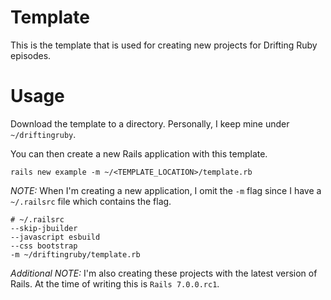 # Template

This is the template that is used for creating new projects for
Drifting Ruby episodes.

# Usage

Download the template to a directory. Personally, I keep mine under
`~/driftingruby`.

You can then create a new Rails application with this template.

    rails new example -m ~/<TEMPLATE_LOCATION>/template.rb

*NOTE:* When I'm creating a new application, I omit the `-m` flag since
I have a `~/.railsrc` file which contains the flag.

    # ~/.railsrc
    --skip-jbuilder
    --javascript esbuild
    --css bootstrap
    -m ~/driftingruby/template.rb

*Additional NOTE:* I'm also creating these projects with the
latest version of Rails. At the time of writing this is `Rails 7.0.0.rc1`.